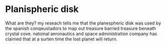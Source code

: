 # Planispheric disk

What are they? my reseach tells me that the planespheric disk
was used by the spanish conqeustadors to map out treasure 
barried  treasure  beneath crystal cove.                                                                             natoinal aeronautics and space administration company has claimed that at a surten time the lost planet will return.